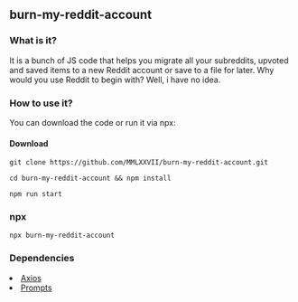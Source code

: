 ## burn-my-reddit-account

<h3>What is it?</h3>
It is a bunch of JS code that helps you migrate all your subreddits, upvoted and saved items to a new Reddit account or save to a file for later.
Why would you use Reddit to begin with? Well, i have no idea.

<h3>How to use it?</h3>
You can download the code or run it via npx:

####  Download
```
git clone https://github.com/MMLXXVII/burn-my-reddit-account.git
```
```
cd burn-my-reddit-account && npm install
```
```
npm run start
```

### npx
```
npx burn-my-reddit-account
```
### Dependencies

<li><a href="https://axios-http.com/">Axios</a></li>
<!-- <li><a href="https://www.npmjs.com/package/chalk">Chalk</a></li> -->
<li><a href="https://www.npmjs.com/package/prompts">Prompts</a></li>
